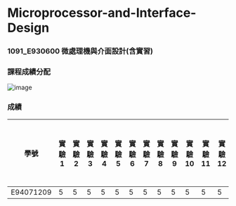 # Microprocessor-and-Interface-Design
### 1091_E930600 微處理機與介面設計(含實習)
### 課程成績分配
![image](https://github.com/conner1231230/Microprocessor-and-Interface-Design/assets/94916111/013555d2-aae2-471e-8f97-ac85c357c89a)

### 成績
| 學號 |實驗1  |實驗2|實驗3|實驗4 |實驗5 |實驗6 |實驗7 |實驗8 |實驗9 |實驗10 |實驗11 |實驗12 |實驗總成績 |期中上機考 |期末上機考 |open book |close book |期末筆試總分 |期末總成績 |
| ------------- | ------------- | ------------- | ------------- | ------------- | ------------- | ------------- | ------------- | ------------- | ------------- | ------------- | ------------- | ------------- | ------------- | ------------- | ------------- | ------------- | ------------- | ------------- | ------------- |
| E94071209 |  5  | 5 | 5 |	5 |	5 |	5 |	5 |	5 |	5 |	5 |	5 |	5 |	60 | 90 |	110 |	51 |	48 |	99 | 99.9 |

